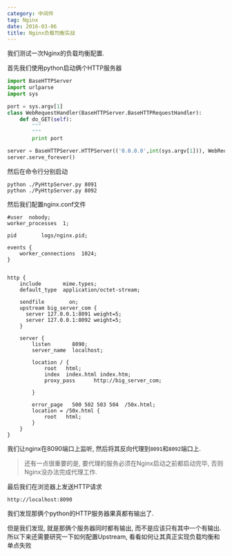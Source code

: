 ```yaml
---
category: 中间件
tag: Nginx
date: 2016-03-06
title: Nginx负载均衡实战
---
```

我们测试一次Nginx的负载均衡配置.

首先我们使用python启动俩个HTTP服务器
```python
import BaseHTTPServer
import urlparse
import sys

port = sys.argv[1]
class WebRequestHandler(BaseHTTPServer.BaseHTTPRequestHandler):
    def do_GET(self):
        """
        """
        print port

server = BaseHTTPServer.HTTPServer(('0.0.0.0',int(sys.argv[1])), WebRequestHandler)
server.serve_forever()
```
然后在命令行分别启动
```shell
python ./PyHttpServer.py 8091
python ./PyHttpServer.py 8092
```

然后我们配置nginx.conf文件
```shell
#user  nobody;
worker_processes  1;

pid        logs/nginx.pid;

events {
    worker_connections  1024;
}


http {
    include       mime.types;
    default_type  application/octet-stream;

    sendfile        on;
    upstream big_server_com {
      server 127.0.0.1:8091 weight=5;
      server 127.0.0.1:8092 weight=5;
    }

    server {
        listen       8090;
        server_name  localhost;

        location / {
            root   html;
            index  index.html index.htm;
            proxy_pass      http://big_server_com;

        }

        error_page   500 502 503 504  /50x.html;
        location = /50x.html {
            root   html;
        }
    }
}
```
我们让nginx在8090端口上监听, 然后将其反向代理到`8091`和`8092`端口上.

> 还有一点很重要的是, 要代理的服务必须在Nginx启动之前都启动完毕, 否则Nginx没办法完成代理工作.

最后我们在浏览器上发送HTTP请求
```shell
http://localhost:8090
```
我们发现那俩个python的HTTP服务器果真都有输出了.

但是我们发现, 就是那俩个服务器同时都有输出, 而不是应该只有其中一个有输出. 所以下来还需要研究一下如何配置Upstream, 看看如何让其真正实现负载均衡和单点失败
